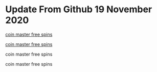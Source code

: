 # Update From Github 19 November 2020

[coin master free spins](https://sites.google.com/view/levvvel/home)

[coin master free spins](https://1coinmasterofficial.blogspot.com)
      
coin master free spins

coin master free spins
